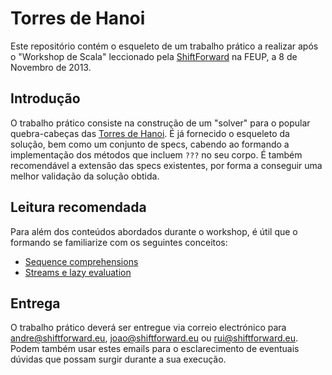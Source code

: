 # Torres de Hanoi

Este repositório contém o esqueleto de um trabalho prático a realizar após o
"Workshop de Scala" leccionado pela [ShiftForward][shiftforward] na FEUP, a 8 de
Novembro de 2013.

## Introdução

O trabalho prático consiste na construção de um "solver" para o popular
quebra-cabeças das [Torres de Hanoi][wikipedia]. É já fornecido o esqueleto da
solução, bem como um conjunto de specs, cabendo ao formando a implementação dos
métodos que incluem `???` no seu corpo. É também recomendável a extensão das
specs existentes, por forma a conseguir uma melhor validação da solução obtida.

## Leitura recomendada

Para além dos conteúdos abordados durante o workshop, é útil que o formando se
familiarize com os seguintes conceitos:

* [Sequence comprehensions][seqcomp]
* [Streams e lazy evaluation][streams]

## Entrega

O trabalho prático deverá ser entregue via correio electrónico para
[andre@shiftforward.eu][andre], [joao@shiftforward.eu][joao] ou
[rui@shiftforward.eu][rui]. Podem também usar estes emails para o esclarecimento
de eventuais dúvidas que possam surgir durante a sua execução.

[shiftforward]: http://www.shiftforward.eu/
[wikipedia]: http://en.wikipedia.org/wiki/Tower_of_Hanoi
[seqcomp]: http://docs.scala-lang.org/tutorials/tour/sequence-comprehensions.html
[streams]: http://www.derekwyatt.org/2011/07/29/understanding-scala-streams-through-fibonacci/
[andre]: mailto:andre@shiftforward.eu
[joao]: mailto:joao@shiftforward.eu
[rui]: mailto:rui@shiftforward.eu
